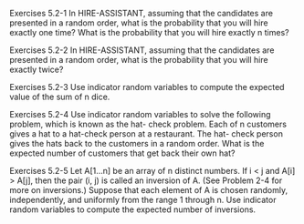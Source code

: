 Exercises 5.2-1
In HIRE-ASSISTANT, assuming that the candidates are presented in a random order, what is the probability that you will hire exactly one time? What is the probability that you will hire exactly n times?

Exercises 5.2-2
In HIRE-ASSISTANT, assuming that the candidates are presented in a random order, what is the probability that you will hire exactly twice?

Exercises 5.2-3
Use indicator random variables to compute the expected value of the sum of n dice.

Exercises 5.2-4
Use indicator random variables to solve the following problem, which is known as the hat- check problem. Each of n customers gives a hat to a hat-check person at a restaurant. The hat- check person gives the hats back to the customers in a random order. What is the expected number of customers that get back their own hat?

Exercises 5.2-5
Let A[1...n] be an array of n distinct numbers. If i < j and A[i] > A[j], then the pair (i, j) is called an inversion of A. (See Problem 2-4 for more on inversions.) Suppose that each element of A is chosen randomly, independently, and uniformly from the range 1 through n. Use indicator random variables to compute the expected number of inversions.


